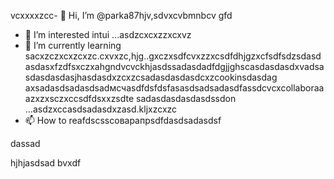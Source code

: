  vcxxxxzcc- 👋 Hi, I’m @parka87hjv,sdvxcvbmnbcv gfd
- 👀 I’m interested intui ...asdzcxcxzzxcxvz
- 🌱 I’m currently learning sacxzczxcxzcxzc.cxvxzc,hjg..gxczxsdfcvxzzxcsdfdhjgzxcfsdfsdzsdasdasdasxfzdfsxczxahgndvcvckhjasdssadasdadfdgjjghscasdasdasdxvadsasdasdasdasjhasdasdxzcxzcsadasdasdasdcxzcookinsdasdag axsadasdsadasdsadмсчasdfdsfdsfasasdsadsadasdfassdcvcxcollaboraaazxzxsczxccsdfdsxxzsdte sadasdasdasdasdssdon ...asdzxccasdsadasdxzasd.kljxzcxzc
- 📫 How to reafdscsscоварапрsdfdasdsadasdsf
<!---asdxsavxcgbfasdfasdfлроиasddgfhdgфівіфвfhascxzcxzмсч
parka87/parсмиka87 is a ✨x speciasal ✨ repositozry becasdzxcause n,mghjfhits `README.md` asd(thіфвіфвфівіфis file) appears on your GitHub profile.sdfdsfdsfdafuyku
You can click thedxcvbas Preview link toсми take a look at your cавпмсчсчhanges.dfg
--->dassad
hjhjasdsad
bvxdf
